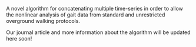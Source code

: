 A novel algorithm for concatenating multiple time-series in order to allow the nonlinear analysis of gait data from standard and unrestricted overground walking protocols.

Our journal article and more information about the algorithm will be updated here soon! 





